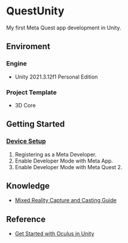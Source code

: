 # QuestUnity
My first Meta Quest app development in Unity.

## Enviroment
### Engine
- Unity 2021.3.12f1 Personal Edition

### Project Template
- 3D Core

## Getting Started
### [Device Setup](https://developer.oculus.com/documentation/native/android/mobile-device-setup/)
1. Registering as a Meta Developer.
2. Enable Developer Mode with Meta App.
3. Enable Developer Mode with Meta Quest 2.

## Knowledge
- [Mixed Reality Capture and Casting Guide](https://developer.oculus.com/resources/mixed-reality-capture-and-casting/)

## Reference
- [Get Started with Oculus in Unity](https://developer.oculus.com/documentation/unity/unity-gs-overview/)

